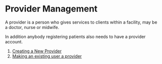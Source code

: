# Provider Management
A provider is a person who gives services to clients within a facility, may be a doctor, nurse or midwife.

In addition anybody registering patients also needs to have a provider account.

1. [Creating a New Provider](creating_a_new_provider.md)
2. [Making an existing user a provider](making_an_existing_user_a_provider.md)
